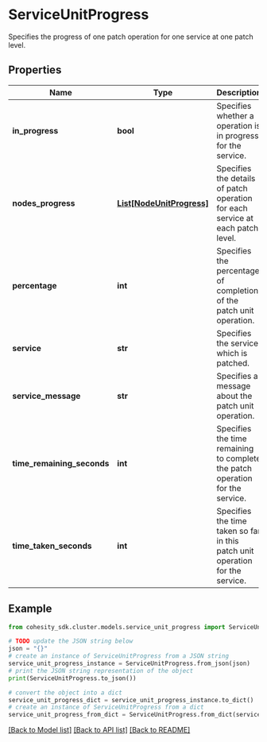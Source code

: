 # ServiceUnitProgress

Specifies the progress of one patch operation for one service at one patch level.

## Properties

Name | Type | Description | Notes
------------ | ------------- | ------------- | -------------
**in_progress** | **bool** | Specifies whether a operation is in progress for the service. | [optional] 
**nodes_progress** | [**List[NodeUnitProgress]**](NodeUnitProgress.md) | Specifies the details of patch operation for each service at each patch level. | [optional] 
**percentage** | **int** | Specifies the percentage of completion of the patch unit operation. | [optional] 
**service** | **str** | Specifies the service which is patched. | [optional] 
**service_message** | **str** | Specifies a message about the patch unit operation. | [optional] 
**time_remaining_seconds** | **int** | Specifies the time remaining to complete the patch operation for the service. | [optional] 
**time_taken_seconds** | **int** | Specifies the time taken so far in this patch unit operation for the service. | [optional] 

## Example

```python
from cohesity_sdk.cluster.models.service_unit_progress import ServiceUnitProgress

# TODO update the JSON string below
json = "{}"
# create an instance of ServiceUnitProgress from a JSON string
service_unit_progress_instance = ServiceUnitProgress.from_json(json)
# print the JSON string representation of the object
print(ServiceUnitProgress.to_json())

# convert the object into a dict
service_unit_progress_dict = service_unit_progress_instance.to_dict()
# create an instance of ServiceUnitProgress from a dict
service_unit_progress_from_dict = ServiceUnitProgress.from_dict(service_unit_progress_dict)
```
[[Back to Model list]](../README.md#documentation-for-models) [[Back to API list]](../README.md#documentation-for-api-endpoints) [[Back to README]](../README.md)


